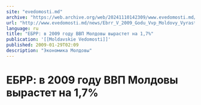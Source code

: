 ```yaml
---
site: "evedomosti.md"
archive: "https://web.archive.org/web/20241110142309/www.evedomosti.md/news/Ebrr_V_2009_Godu_Vvp_Moldovy_Vyrastet_Na_17"
url: "http://www.evedomosti.md/news/Ebrr_V_2009_Godu_Vvp_Moldovy_Vyrastet_Na_17"
language: ru
title: "ЕБРР: в 2009 году ВВП Молдовы вырастет на 1,7%"
publication: '[[Moldavskie Vedomosti]]'
published: 2009-01-29T02:09
description: "Экономика Молдовы"
---
```


# ЕБРР: в 2009 году ВВП Молдовы вырастет на 1,7%

